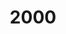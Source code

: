 ---
title: '2000'
indice: 0.37521844585317804
countries:
- title: Australia
  code: AUS
  indice: 0.4233790685687756
- title: Austria
  code: AUT
  indice: 0.35793925266518495
- title: Belgium
  code: BEL
  indice: 0.40048129347276185
- title: Czechia
  code: CZE
  indice: 0.3192231803792951
- title: Denmark
  code: DNK
  indice: 0.38896198391119696
- title: Finland
  code: FIN
  indice: 0.3387085283260826
- title: France
  code: FRA
  indice: 0.42649561460924185
- title: Germany
  code: DEU
  indice: 0.3960070395327982
- title: Greece
  code: GRC
  indice: 0.3884944509887874
- title: Hungary
  code: HUN
  indice: 0.3560392712009638
- title: Iceland
  code: ISL
  indice: 0.38326547364396696
- title: Ireland
  code: IRL
  indice: 0.36035755247318757
- title: Italy
  code: ITA
  indice: 0.38662024614792706
- title: Japan
  code: JPN
  indice: 0.36336760265838103
- title: Korea
  code: KOR
  indice: 0.3278734960885034
- title: Luxembourg
  code: LUX
  indice: 0.502162796266482
- title: Mexico
  code: MEX
  indice: 0.3215046353755581
- title: Netherlands
  code: NLD
  indice: 0.4217580626779131
- title: New Zealand
  code: NZL
  indice: 0.4006456539510204
- title: Norway
  code: NOR
  indice: 0.3451908180483679
- title: Poland
  code: POL
  indice: 0.3372269669496421
- title: Portugal
  code: PRT
  indice: 0.37087915406229927
- title: Slovakia
  code: SVK
  indice: 0.35010981960602383
- title: Spain
  code: ESP
  indice: 0.34924040249574095
- title: Sweden
  code: SWE
  indice: 0.3869547314121563
- title: Switzerland
  code: CHE
  indice: 0.4115979238508707
- title: Turkey
  code: TUR
  indice: 0.31108980299578426
- title: United Kingdom
  code: GBR
  indice: 0.4369685537232129
- title: Chile
  code: CHL
  indice: 0.35260054684156344
- title: China
  code: CHN
  indice: 0.25604706198716803
- title: Estonia
  code: EST
  indice: 0.36815782611105413
- title: Slovenia
  code: SVN
  indice: 0.3447151912228864
- title: South Africa
  code: ZAF
  indice: 0.3869036995241696
- title: Euro area
  code: EA
  indice: 0.39479897880476567
- title: Europe
  code: EU
  indice: 0.39162831772444057
- title: United States of America
  code: USA
  indice: 0.4412037943357821
- title: Israel
  code: ISR
  indice: 0.42685540449978354
- title: Canada
  code: CAN
  indice: 0.3883720488147207
- title: Brazil
  code: BRA
  indice: 0.4208901971023276
- title: El Salvador
  code: LVA
  indice: 0.35560294079982674
- title: Costa Rica
  code: CRI
  indice: 0.3435023533392937
- title: Lithuania
  code: LTU
  indice: 0.3253529886435709
---